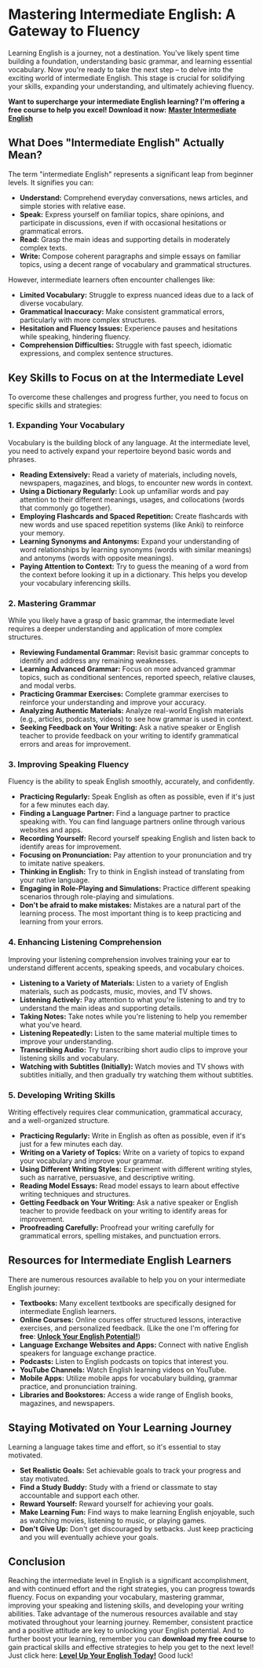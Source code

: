 # Mastering Intermediate English: A Gateway to Fluency

Learning English is a journey, not a destination. You've likely spent time building a foundation, understanding basic grammar, and learning essential vocabulary. Now you're ready to take the next step – to delve into the exciting world of intermediate English. This stage is crucial for solidifying your skills, expanding your understanding, and ultimately achieving fluency.

**Want to supercharge your intermediate English learning? I'm offering a free course to help you excel! Download it now:** [**Master Intermediate English**](https://udemywork.com/intermediate-english-language)

## What Does "Intermediate English" Actually Mean?

The term "intermediate English" represents a significant leap from beginner levels. It signifies you can:

*   **Understand:** Comprehend everyday conversations, news articles, and simple stories with relative ease.
*   **Speak:** Express yourself on familiar topics, share opinions, and participate in discussions, even if with occasional hesitations or grammatical errors.
*   **Read:** Grasp the main ideas and supporting details in moderately complex texts.
*   **Write:** Compose coherent paragraphs and simple essays on familiar topics, using a decent range of vocabulary and grammatical structures.

However, intermediate learners often encounter challenges like:

*   **Limited Vocabulary:** Struggle to express nuanced ideas due to a lack of diverse vocabulary.
*   **Grammatical Inaccuracy:** Make consistent grammatical errors, particularly with more complex structures.
*   **Hesitation and Fluency Issues:** Experience pauses and hesitations while speaking, hindering fluency.
*   **Comprehension Difficulties:** Struggle with fast speech, idiomatic expressions, and complex sentence structures.

## Key Skills to Focus on at the Intermediate Level

To overcome these challenges and progress further, you need to focus on specific skills and strategies:

### 1. Expanding Your Vocabulary

Vocabulary is the building block of any language. At the intermediate level, you need to actively expand your repertoire beyond basic words and phrases.

*   **Reading Extensively:** Read a variety of materials, including novels, newspapers, magazines, and blogs, to encounter new words in context.
*   **Using a Dictionary Regularly:** Look up unfamiliar words and pay attention to their different meanings, usages, and collocations (words that commonly go together).
*   **Employing Flashcards and Spaced Repetition:** Create flashcards with new words and use spaced repetition systems (like Anki) to reinforce your memory.
*   **Learning Synonyms and Antonyms:** Expand your understanding of word relationships by learning synonyms (words with similar meanings) and antonyms (words with opposite meanings).
*   **Paying Attention to Context:** Try to guess the meaning of a word from the context before looking it up in a dictionary. This helps you develop your vocabulary inferencing skills.

### 2. Mastering Grammar

While you likely have a grasp of basic grammar, the intermediate level requires a deeper understanding and application of more complex structures.

*   **Reviewing Fundamental Grammar:** Revisit basic grammar concepts to identify and address any remaining weaknesses.
*   **Learning Advanced Grammar:** Focus on more advanced grammar topics, such as conditional sentences, reported speech, relative clauses, and modal verbs.
*   **Practicing Grammar Exercises:** Complete grammar exercises to reinforce your understanding and improve your accuracy.
*   **Analyzing Authentic Materials:** Analyze real-world English materials (e.g., articles, podcasts, videos) to see how grammar is used in context.
*   **Seeking Feedback on Your Writing:** Ask a native speaker or English teacher to provide feedback on your writing to identify grammatical errors and areas for improvement.

### 3. Improving Speaking Fluency

Fluency is the ability to speak English smoothly, accurately, and confidently.

*   **Practicing Regularly:** Speak English as often as possible, even if it's just for a few minutes each day.
*   **Finding a Language Partner:** Find a language partner to practice speaking with. You can find language partners online through various websites and apps.
*   **Recording Yourself:** Record yourself speaking English and listen back to identify areas for improvement.
*   **Focusing on Pronunciation:** Pay attention to your pronunciation and try to imitate native speakers.
*   **Thinking in English:** Try to think in English instead of translating from your native language.
*   **Engaging in Role-Playing and Simulations:** Practice different speaking scenarios through role-playing and simulations.
*   **Don't be afraid to make mistakes:** Mistakes are a natural part of the learning process. The most important thing is to keep practicing and learning from your errors.

### 4. Enhancing Listening Comprehension

Improving your listening comprehension involves training your ear to understand different accents, speaking speeds, and vocabulary choices.

*   **Listening to a Variety of Materials:** Listen to a variety of English materials, such as podcasts, music, movies, and TV shows.
*   **Listening Actively:** Pay attention to what you're listening to and try to understand the main ideas and supporting details.
*   **Taking Notes:** Take notes while you're listening to help you remember what you've heard.
*   **Listening Repeatedly:** Listen to the same material multiple times to improve your understanding.
*   **Transcribing Audio:** Try transcribing short audio clips to improve your listening skills and vocabulary.
*   **Watching with Subtitles (Initially):** Watch movies and TV shows with subtitles initially, and then gradually try watching them without subtitles.

### 5. Developing Writing Skills

Writing effectively requires clear communication, grammatical accuracy, and a well-organized structure.

*   **Practicing Regularly:** Write in English as often as possible, even if it's just for a few minutes each day.
*   **Writing on a Variety of Topics:** Write on a variety of topics to expand your vocabulary and improve your grammar.
*   **Using Different Writing Styles:** Experiment with different writing styles, such as narrative, persuasive, and descriptive writing.
*   **Reading Model Essays:** Read model essays to learn about effective writing techniques and structures.
*   **Getting Feedback on Your Writing:** Ask a native speaker or English teacher to provide feedback on your writing to identify areas for improvement.
*   **Proofreading Carefully:** Proofread your writing carefully for grammatical errors, spelling mistakes, and punctuation errors.

## Resources for Intermediate English Learners

There are numerous resources available to help you on your intermediate English journey:

*   **Textbooks:** Many excellent textbooks are specifically designed for intermediate English learners.
*   **Online Courses:** Online courses offer structured lessons, interactive exercises, and personalized feedback. (Like the one I'm offering for **free**: [**Unlock Your English Potential!**](https://udemywork.com/intermediate-english-language))
*   **Language Exchange Websites and Apps:** Connect with native English speakers for language exchange practice.
*   **Podcasts:** Listen to English podcasts on topics that interest you.
*   **YouTube Channels:** Watch English learning videos on YouTube.
*   **Mobile Apps:** Utilize mobile apps for vocabulary building, grammar practice, and pronunciation training.
*   **Libraries and Bookstores:** Access a wide range of English books, magazines, and newspapers.

## Staying Motivated on Your Learning Journey

Learning a language takes time and effort, so it's essential to stay motivated.

*   **Set Realistic Goals:** Set achievable goals to track your progress and stay motivated.
*   **Find a Study Buddy:** Study with a friend or classmate to stay accountable and support each other.
*   **Reward Yourself:** Reward yourself for achieving your goals.
*   **Make Learning Fun:** Find ways to make learning English enjoyable, such as watching movies, listening to music, or playing games.
*   **Don't Give Up:** Don't get discouraged by setbacks. Just keep practicing and you will eventually achieve your goals.

## Conclusion

Reaching the intermediate level in English is a significant accomplishment, and with continued effort and the right strategies, you can progress towards fluency. Focus on expanding your vocabulary, mastering grammar, improving your speaking and listening skills, and developing your writing abilities. Take advantage of the numerous resources available and stay motivated throughout your learning journey. Remember, consistent practice and a positive attitude are key to unlocking your English potential. And to further boost your learning, remember you can **download my free course** to gain practical skills and effective strategies to help you get to the next level! Just click here: [**Level Up Your English Today!**](https://udemywork.com/intermediate-english-language) Good luck!
